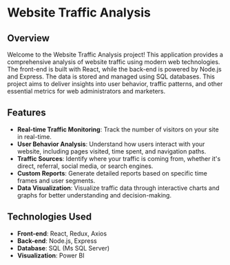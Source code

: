 # Website Traffic Analysis

## Overview

Welcome to the Website Traffic Analysis project! This application provides a comprehensive analysis of website traffic using modern web technologies. The front-end is built with React, while the back-end is powered by Node.js and Express. The data is stored and managed using SQL databases. This project aims to deliver insights into user behavior, traffic patterns, and other essential metrics for web administrators and marketers.

## Features

- **Real-time Traffic Monitoring**: Track the number of visitors on your site in real-time.
- **User Behavior Analysis**: Understand how users interact with your website, including pages visited, time spent, and navigation paths.
- **Traffic Sources**: Identify where your traffic is coming from, whether it's direct, referral, social media, or search engines.
- **Custom Reports**: Generate detailed reports based on specific time frames and user segments.
- **Data Visualization**: Visualize traffic data through interactive charts and graphs for better understanding and decision-making.

## Technologies Used

- **Front-end**: React, Redux, Axios
- **Back-end**: Node.js, Express
- **Database**: SQL (Ms SQL Server)
- **Visualization**: Power BI





